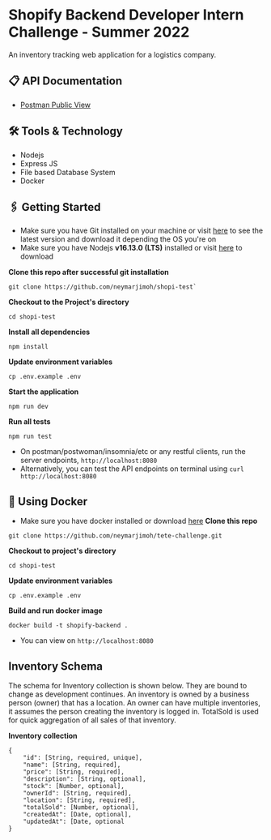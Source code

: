 # Shopify Backend Developer Intern Challenge - Summer 2022
An inventory tracking web application for a logistics company.

## 📋 API Documentation

- [Postman Public View](https://documenter.getpostman.com/view/8239792/UVXnFZGC)

## 🛠 Tools & Technology
- Nodejs
- Express JS
- File based Database System
- Docker

## 🖇 Getting Started
- Make sure you have Git installed on your machine or visit [here](https://git-scm.com/book/en/v2/Getting-Started-Installing-Git) to see the latest version and download it depending the OS you're on
- Make sure you have Nodejs **v16.13.0 (LTS)** installed or visit [here](https://nodejs.org/en/download/) to download 
  
**Clone this repo after successful git installation**
```
git clone https://github.com/neymarjimoh/shopi-test`
```
**Checkout to the Project's directory**
```
cd shopi-test
```
**Install all dependencies**
```
npm install
```
**Update environment variables**
```
cp .env.example .env
```
**Start the application**
```
npm run dev
```

**Run all tests**
```
npm run test
```
- On postman/postwoman/insomnia/etc or any restful clients, run the server endpoints, `http://localhost:8080`
- Alternatively, you can test the API endpoints on terminal using `curl http://localhost:8080`
## 🚀 Using Docker
- Make sure you have docker installed or download [here](https://docs.docker.com/engine/install/)
**Clone this repo**
```
git clone https://github.com/neymarjimoh/tete-challenge.git
```
**Checkout to project's directory**
```
cd shopi-test
```
**Update environment variables**
```
cp .env.example .env
```
**Build and run docker image**
```
docker build -t shopify-backend .
```

- You can view on `http://localhost:8080`


## Inventory Schema

The schema for Inventory collection is shown below. They are bound to change as development continues.
An inventory is owned by a business person (owner) that has a location.
An owner can have multiple inventories, it assumes the person creating the inventory is logged in.
TotalSold is used for quick aggregation of all sales of that inventory.


**Inventory collection**
```
{
    "id": [String, required, unique],
    "name": [String, required],
    "price": [String, required],
    "description": [String, optional],
    "stock": [Number, optional],
    "ownerId": [String, required],
    "location": [String, required],
    "totalSold": [Number, optional],
    "createdAt": [Date, optional],
    "updatedAt": [Date, optional
}
```
